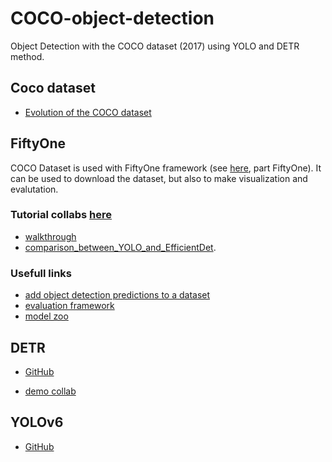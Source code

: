 # COCO-object-detection
Object Detection with the COCO dataset (2017) using YOLO and DETR method.

## Coco dataset

- [Evolution of the COCO dataset](https://paperswithcode.com/dataset/coco)

## FiftyOne


COCO Dataset is used with FiftyOne framework (see [here](`https://cocodataset.org/#download`), part FiftyOne). It can be used to download the dataset, but also to make visualization and evalutation.

### Tutorial collabs [here](https://github.com/voxel51/fiftyone-examples)
- [walkthrough](https://colab.research.google.com/github/voxel51/fiftyone-examples/blob/master/examples/walkthrough.ipynb)
- [comparison_between_YOLO_and_EfficientDet](https://colab.research.google.com/github/voxel51/fiftyone-examples/blob/master/examples/comparing_YOLO_and_EfficientDet.ipynb).

### Usefull links

- [add object detection predictions to a dataset](https://voxel51.com/docs/fiftyone/user_guide/using_datasets.html#object-detection)
- [evaluation framework](https://voxel51.com/docs/fiftyone/user_guide/evaluation.html)
- [model zoo](https://voxel51.com/docs/fiftyone/user_guide/model_zoo/models.html)

## DETR

- [GitHub](https://github.com/facebookresearch/detr)

- [demo collab](https://colab.research.google.com/github/facebookresearch/detr/blob/colab/notebooks/detr_demo.ipynb#scrollTo=h91rsIPl7tVl)


## YOLOv6   

- [GitHub](https://github.com/meituan/YOLOv6)